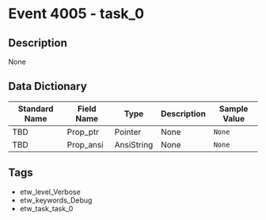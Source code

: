 # Event 4005 - task_0

## Description
None

## Data Dictionary
|Standard Name|Field Name|Type|Description|Sample Value|
|---|---|---|---|---|
|TBD|Prop_ptr|Pointer|None|`None`|
|TBD|Prop_ansi|AnsiString|None|`None`|

## Tags
* etw_level_Verbose
* etw_keywords_Debug
* etw_task_task_0